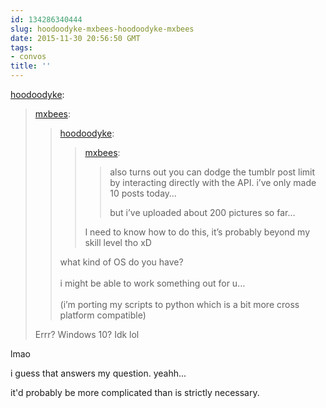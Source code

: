 ```yaml
---
id: 134286340444
slug: hoodoodyke-mxbees-hoodoodyke-mxbees
date: 2015-11-30 20:56:50 GMT
tags:
- convos
title: ''
---
```

<p><a class="tumblr_blog" href="http://hoodoodyke.tumblr.com/post/134279345034">hoodoodyke</a>:</p>
<blockquote>
<p><a class="tumblr_blog" href="http://mxbees.tumblr.com/post/134262373904">mxbees</a>:</p>
<blockquote>
<p><a class="tumblr_blog" href="http://hoodoodyke.tumblr.com/post/134250648704">hoodoodyke</a>:</p>
<blockquote>
<p><a class="tumblr_blog" href="http://mxbees.tumblr.com/post/134238238449">mxbees</a>:</p>
<blockquote>
<p>also turns out you can dodge the tumblr post limit by interacting directly with the API. i’ve only made 10 posts today…</p>

<p>but i’ve uploaded about 200 pictures so far…</p>
</blockquote>
<p>I need to know how to do this, it’s probably beyond my skill level tho xD</p>
</blockquote>
<p>what kind of OS do you have? <br><br>i might be able to work something out for u… <br><br>(i’m porting my scripts to python which is a bit more cross platform compatible)</p>
</blockquote>
<p>Errr? Windows 10? Idk lol</p>
</blockquote>

lmao

i guess that answers my question. yeahh...

it'd probably be more complicated than is strictly necessary.